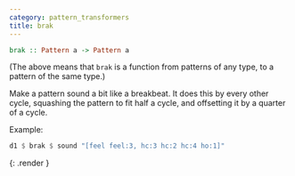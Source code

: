 ```yaml
---
category: pattern_transformers
title: brak
---
```


~~~~ haskell
brak :: Pattern a -> Pattern a
~~~~

(The above means that `brak` is a function from patterns of any type,
to a pattern of the same type.)

Make a pattern sound a bit like a breakbeat. It does this by every other cycle, squashing the pattern to fit half a cycle, and offsetting it by a quarter of a cycle.

Example:
~~~~ haskell
d1 $ brak $ sound "[feel feel:3, hc:3 hc:2 hc:4 ho:1]"
~~~~
{: .render }
